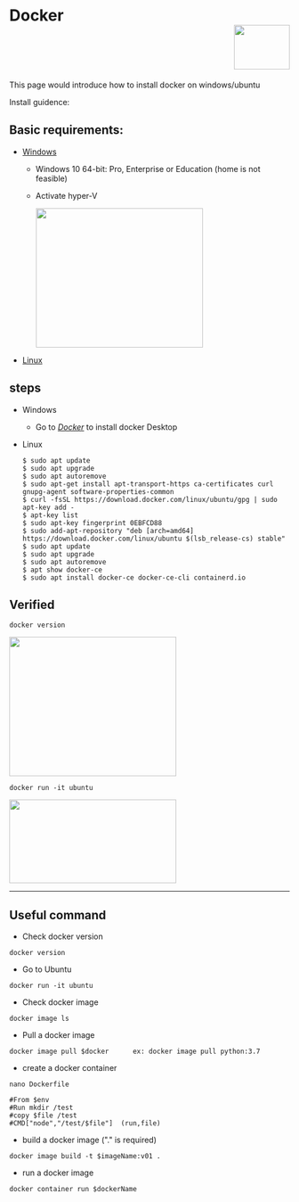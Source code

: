 # Docker <div align=right><image width=100 height=80 src=https://github.com/wushoucheng30510/Docker/blob/main/pictures/homepage-docker-logo.png ></div>

This page would introduce how to install docker on windows/ubuntu

Install guidence: 
## Basic requirements:
- [Windows](https://www.youtube.com/watch?v=bP0uGUpw_Mo&ab_channel=%E6%AD%90%E9%8E%A7%E8%B1%AA)
       
    - Windows 10 64-bit: Pro, Enterprise or Education (home is not feasible)
    - Activate hyper-V
        
        <div><image width=300 height=250 src=https://github.com/wushoucheng30510/Docker/blob/main/pictures/hyper-v.png ></div>
            
- [Linux](https://www.youtube.com/watch?v=X6sk3OxZkRY&list=PLliocbKHJNwubNT2oK-xlB1GXTXuLFb0I&index=2&ab_channel=%E5%B0%8F%E9%A9%AC%E6%8A%80%E6%9C%AF)
    
## steps
- Windows
    - Go to [*Docker*](https://docs.docker.com/desktop/install/windows-install/) to install docker Desktop

- Linux
    ```shell
    $ sudo apt update
    $ sudo apt upgrade
    $ sudo apt autoremove
    $ sudo apt-get install apt-transport-https ca-certificates curl gnupg-agent software-properties-common
    $ curl -fsSL https://download.docker.com/linux/ubuntu/gpg | sudo apt-key add -
    $ apt-key list
    $ sudo apt-key fingerprint 0EBFCD88
    $ sudo add-apt-repository "deb [arch=amd64] https://download.docker.com/linux/ubuntu $(lsb_release-cs) stable"
    $ sudo apt update
    $ sudo apt upgrade
    $ sudo apt autoremove
    $ apt show docker-ce
    $ sudo apt install docker-ce docker-ce-cli containerd.io
    ```
                
## Verified
            
```shell
docker version
```
            
<image width=300 height=250 src=https://github.com/wushoucheng30510/Docker/blob/main/pictures/docker%20version.png>
    
```shell
docker run -it ubuntu
```
<image width=300 height=150 src=https://github.com/wushoucheng30510/Docker/blob/main/pictures/docker%20run%20ubuntu.png>


***            
## Useful command
- Check docker version
```shell
docker version
```

- Go to Ubuntu
```shell
docker run -it ubuntu
```

- Check docker image
```shell
docker image ls
```

- Pull a docker image
```shell
docker image pull $docker      ex: docker image pull python:3.7
```

- create a docker container
```shell
nano Dockerfile

#From $env
#Run mkdir /test
#copy $file /test
#CMD["node","/test/$file"]  (run,file)
```

- build a docker image ("." is required)
```shell
docker image build -t $imageName:v01 .
```

- run a docker image
```shell
docker container run $dockerName
```








